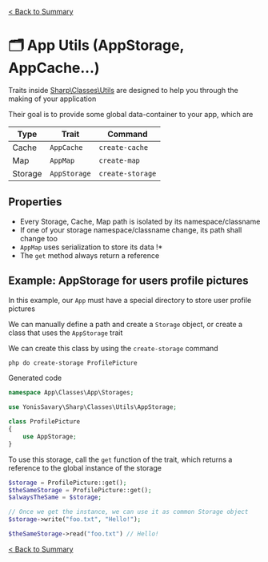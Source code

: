 [< Back to Summary](../README.md)

# 🗂 App Utils (AppStorage, AppCache...)

Traits inside [Sharp\Classes\Utils](../../Classes/Utils/) are designed
to help you through the making of your application

Their goal is to provide some global data-container to your app, which are

| Type    | Trait        | Command          |
|---------|--------------|------------------|
| Cache   | `AppCache`   | `create-cache`   |
| Map     | `AppMap`     | `create-map`     |
| Storage | `AppStorage` | `create-storage` |

## Properties

- Every Storage, Cache, Map path is isolated by its namespace/classname
- If one of your storage namespace/classname change, its path shall change too
- `AppMap` uses serialization to store its data !*
- The `get` method always return a reference

## Example: AppStorage for users profile pictures

In this example, our `App` must have a special directory to store user profile pictures

We can manually define a path and create a `Storage` object, 
or create a class that uses the `AppStorage` trait

We can create this class by using the `create-storage` command 

```bash
php do create-storage ProfilePicture
```

Generated code
```php
namespace App\Classes\App\Storages;

use YonisSavary\Sharp\Classes\Utils\AppStorage;

class ProfilePicture 
{
    use AppStorage;
} 
```

To use this storage, call the `get` function of the trait, which returns a reference to the global instance of the storage

```php
$storage = ProfilePicture::get();
$theSameStorage = ProfilePicture::get();
$alwaysTheSame = $storage;

// Once we get the instance, we can use it as common Storage object
$storage->write("foo.txt", "Hello!");

$theSameStorage->read("foo.txt") // Hello!
```

[< Back to Summary](../README.md)
